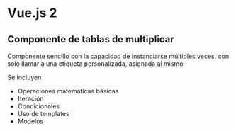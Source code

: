 # Vue.js 2
## Componente de tablas de multiplicar

Componente sencillo con la capacidad de instanciarse múltiples veces,
con solo llamar a una etiqueta personalizada, asignada al mismo.

Se incluyen
- Operaciones matemáticas básicas
- Iteración
- Condicionales
- Uso de templates
- Modelos
